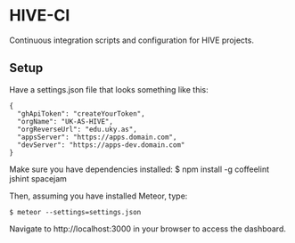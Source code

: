 HIVE-CI
=======

Continuous integration scripts and configuration for HIVE projects. 

Setup
-----

Have a settings.json file that looks something like this:

    {
      "ghApiToken": "createYourToken",
      "orgName": "UK-AS-HIVE",
      "orgReverseUrl": "edu.uky.as",
      "appsServer": "https://apps.domain.com",
      "devServer": "https://apps-dev.domain.com"
    }

Make sure you have dependencies installed:
    $ npm install -g coffeelint jshint spacejam

Then, assuming you have installed Meteor, type:

    $ meteor --settings=settings.json

Navigate to http://localhost:3000 in your browser to access the dashboard.

